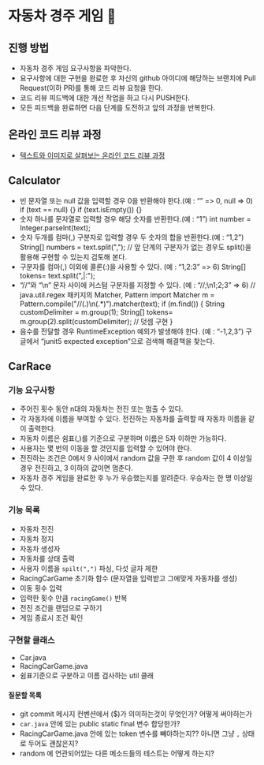 # 자동차 경주 게임​ :car:
## 진행 방법
* 자동차 경주 게임 요구사항을 파악한다.
* 요구사항에 대한 구현을 완료한 후 자신의 github 아이디에 해당하는 브랜치에 Pull Request(이하 PR)를 통해 코드 리뷰 요청을 한다.
* 코드 리뷰 피드백에 대한 개선 작업을 하고 다시 PUSH한다.
* 모든 피드백을 완료하면 다음 단계를 도전하고 앞의 과정을 반복한다.

## 온라인 코드 리뷰 과정
* [텍스트와 이미지로 살펴보는 온라인 코드 리뷰 과정](https://github.com/next-step/nextstep-docs/tree/master/codereview)

## Calculator 

* 빈 문자열 또는 null 값을 입력할 경우 0을 반환해야 한다.(예 : “” => 0, null => 0)
   if (text == null) {}
   if (text.isEmpty()) {}
* 숫자 하나를 문자열로 입력할 경우 해당 숫자를 반환한다.(예 : “1”)
   int number = Integer.parseInt(text);
* 숫자 두개를 컴마(,) 구분자로 입력할 경우 두 숫자의 합을 반환한다.(예 : “1,2”)
   String[] numbers = text.split(",");
   // 앞 단계의 구분자가 없는 경우도 split()을 활용해 구현할 수 있는지 검토해 본다.
* 구분자를 컴마(,) 이외에 콜론(:)을 사용할 수 있다. (예 : “1,2:3” => 6)
   String[] tokens= text.split(",|:");
* “//”와 “\n” 문자 사이에 커스텀 구분자를 지정할 수 있다. (예 : “//;\n1;2;3” => 6)
   // java.util.regex 패키지의 Matcher, Pattern import
   Matcher m = Pattern.compile("//(.)\n(.*)").matcher(text);
   if (m.find()) {
   String customDelimiter = m.group(1);
   String[] tokens= m.group(2).split(customDelimiter);
   // 덧셈 구현
   }
* 음수를 전달할 경우 RuntimeException 예외가 발생해야 한다. (예 : “-1,2,3”)
   구글에서 “junit5 expected exception”으로 검색해 해결책을 찾는다.



## CarRace
### 기능 요구사항
- 주어진 횟수 동안 n대의 자동차는 전진 또는 멈출 수 있다.
- 각 자동차에 이름을 부여할 수 있다. 전진하는 자동차를 출력할 때 자동차 이름을 같이 출력한다.
- 자동차 이름은 쉼표(,)를 기준으로 구분하며 이름은 5자 이하만 가능하다.
- 사용자는 몇 번의 이동을 할 것인지를 입력할 수 있어야 한다.
- 전진하는 조건은 0에서 9 사이에서 random 값을 구한 후 random 값이 4 이상일 경우 전진하고, 3 이하의 값이면 멈춘다.
- 자동차 경주 게임을 완료한 후 누가 우승했는지를 알려준다. 우승자는 한 명 이상일 수 있다.

### 기능 목록
- 자동차 전진
- 자동차 정지
- 자동차 생성자
- 자동차를 상태 출력
- 사용자 이름을 `spilt(",")` 파싱, 다섯 글자 제한
- RacingCarGame 초기화 함수 (문자열을 입력받고 그에맞게 자동차를 생성)
- 이동 횟수 입력
- 입력한 횟수 만큼 `racingGame()` 반복
- 전진 조건을 랜덤으로 구하기
- 게임 종료시 조건 확인

### 구현할 클래스
- Car.java
- RacingCarGame.java
- 쉼표기준으로 구분하고 이름 검사하는 util 클래


#### 질문할 목록
- git commit 메시지 컨벤션에서 ($)가 의미하는것이 무엇인가? 어떻게 써야하는가
- `car.java` 안에 있는 public static final 변수 합당한가?
- RacingCarGame.java 안에 있는 token 변수를 빼야하는지?? 아니면 그냥 `,` 상태로 두어도 괜찮은지?
- random 에 연관되어있는 다른 메소드들의 테스트는 어떻게 하는지?
